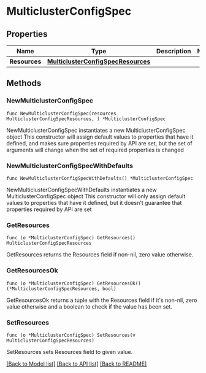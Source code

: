 # MulticlusterConfigSpec

## Properties

Name | Type | Description | Notes
------------ | ------------- | ------------- | -------------
**Resources** | [**MulticlusterConfigSpecResources**](MulticlusterConfigSpecResources.md) |  | 

## Methods

### NewMulticlusterConfigSpec

`func NewMulticlusterConfigSpec(resources MulticlusterConfigSpecResources, ) *MulticlusterConfigSpec`

NewMulticlusterConfigSpec instantiates a new MulticlusterConfigSpec object
This constructor will assign default values to properties that have it defined,
and makes sure properties required by API are set, but the set of arguments
will change when the set of required properties is changed

### NewMulticlusterConfigSpecWithDefaults

`func NewMulticlusterConfigSpecWithDefaults() *MulticlusterConfigSpec`

NewMulticlusterConfigSpecWithDefaults instantiates a new MulticlusterConfigSpec object
This constructor will only assign default values to properties that have it defined,
but it doesn't guarantee that properties required by API are set

### GetResources

`func (o *MulticlusterConfigSpec) GetResources() MulticlusterConfigSpecResources`

GetResources returns the Resources field if non-nil, zero value otherwise.

### GetResourcesOk

`func (o *MulticlusterConfigSpec) GetResourcesOk() (*MulticlusterConfigSpecResources, bool)`

GetResourcesOk returns a tuple with the Resources field if it's non-nil, zero value otherwise
and a boolean to check if the value has been set.

### SetResources

`func (o *MulticlusterConfigSpec) SetResources(v MulticlusterConfigSpecResources)`

SetResources sets Resources field to given value.



[[Back to Model list]](../README.md#documentation-for-models) [[Back to API list]](../README.md#documentation-for-api-endpoints) [[Back to README]](../README.md)



